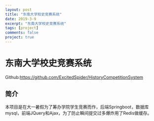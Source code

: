 ```yaml
---
layout: post
title: "东南大学校史竞赛系统"
date: 2019-3-9
excerpt: "东南大学校史竞赛系统"
tags: [project]
comments: false
project: true
---
```


# 东南大学校史竞赛系统

Github:<https://github.com/ExcitedSpider/HistoryCompetitionSystem>

## 简介

本项目是在大一暑假为了筹办学院学生竞赛而作，后端Springboot，数据库mysql，前端JQuery和Ajax，为了防止瞬间提交过多爆炸用了Redis做缓存。